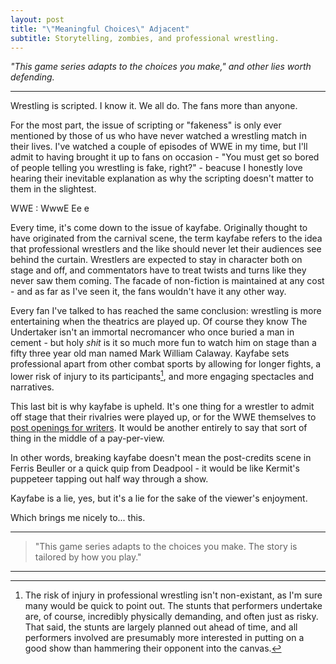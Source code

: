 ```yaml
---
layout: post
title: "\"Meaningful Choices\" Adjacent"
subtitle: Storytelling, zombies, and professional wrestling.
---
```


_"This game series adapts to the choices you make," and other lies worth defending._

---

Wrestling is scripted. I know it. We all do. The fans more than anyone.

For the most part, the issue of scripting or "fakeness" is only ever mentioned by those of us who have never watched a wrestling match in their lives. I've watched a couple of episodes of WWE in my time, but I'll admit to having brought it up to fans on occasion - "You must get so bored of people telling you wrestling is fake, right?" - beacuse I honestly love hearing their inevitable explanation as why the scripting doesn't matter to them in the slightest.

WWE
: WwwE Ee e

Every time, it's come down to the issue of kayfabe. Originally thought to have originated from the carnival scene, the term kayfabe refers to the idea that professional wrestlers and the like should never let their audiences see behind the curtain. Wrestlers are expected to stay in character both on stage and off, and commentators have to treat twists and turns like they never saw them coming. The facade of non-fiction is maintained at any cost - and as far as I've seen it, the fans wouldn't have it any other way. 

Every fan I've talked to has reached the same conclusion: wrestling is more entertaining when the theatrics are played up. Of course they know The Undertaker isn't an immortal necromancer who once buried a man in cement - but holy _shit_ is it so much more fun to watch him on stage than a fifty three year old man named Mark William Calaway. Kayfabe sets professional apart from other combat sports by allowing for longer fights, a lower risk of injury to its participants[^1], and more engaging spectacles and narratives.

This last bit is why kayfabe is upheld. It's one thing for a wrestler to admit off stage that their rivalries were played up, or for the WWE themselves to [post openings for writers](https://wwecorp.wd5.myworkdayjobs.com/wwecorp/). It would be another entirely to say that sort of thing in the middle of a pay-per-view.

In other words, breaking kayfabe doesn't mean the post-credits scene in Ferris Beuller or a quick quip from Deadpool - it would be like Kermit's puppeteer tapping out half way through a show.

Kayfabe is a lie, yes, but it's a lie for the sake of the viewer's enjoyment. 

Which brings me nicely to... this.

---

> "This game series adapts to the choices you make. The story is tailored by how you play."

---
[^1]: The risk of injury in professional wrestling isn't non-existant, as I'm sure many would be quick to point out. The stunts that performers undertake are, of course, incredibly physically demanding, and often just as risky. That said, the stunts are largely planned out ahead of time, and all performers involved are presumably more interested in putting on a good show than hammering their opponent into the canvas. 
